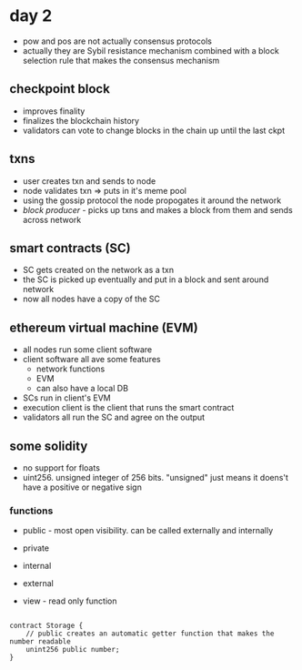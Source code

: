 # day 2

* pow and pos are not actually consensus protocols
* actually they are Sybil resistance mechanism combined with a block selection
rule that makes the consensus mechanism

## checkpoint block

* improves finality
* finalizes the blockchain history
* validators can vote to change blocks in the chain up until the last ckpt

## txns

* user creates txn and sends to node
* node validates txn => puts in it's meme pool
* using the gossip protocol the node propogates it around the network
* _block producer_ - picks up txns and makes a block from them and sends across
network

## smart contracts (SC)

* SC gets created on the network as a txn
* the SC is picked up eventually and put in a block and sent around network
* now all nodes have a copy of the SC

## ethereum virtual machine (EVM)

* all nodes run some client software
* client software all ave some features
    - network functions
    - EVM
    - can also have a local DB
* SCs run in client's EVM
* execution client is the client that runs the smart contract
* validators all run the SC and agree on the output

## some solidity

* no support for floats
* uint256. unsigned integer of 256 bits. "unsigned" just means it doens't have
a positive or negative sign

### functions

* public - most open visibility. can be called externally and internally
* private
* internal
* external

* view - read only function

```solidity

contract Storage {
    // public creates an automatic getter function that makes the number readable
    unint256 public number;
}

```

